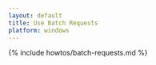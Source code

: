 ```yaml
---
layout: default
title: Use Batch Requests
platform: windows
---
```


{% include howtos/batch-requests.md %}